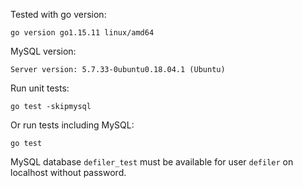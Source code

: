 Tested with go version:

```go version go1.15.11 linux/amd64```

MySQL version:

```Server version: 5.7.33-0ubuntu0.18.04.1 (Ubuntu)```

Run unit tests:

```go test -skipmysql```

Or run tests including MySQL:

```go test```

MySQL database `defiler_test` must be available for user `defiler` on localhost without password.